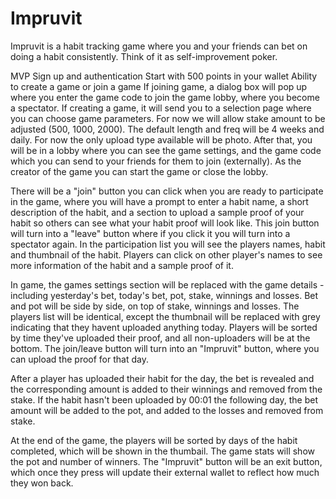 # Impruvit

Impruvit is a habit tracking game where you and your friends can bet on doing a habit consistently. Think of it as self-improvement poker.

MVP
Sign up and authentication
Start with 500 points in your wallet
Ability to create a game or join a game
If joining game, a dialog box will pop up where you enter the game code to join the game lobby, where you become a spectator.
If creating a game, it will send you to a selection page where you can choose game parameters. For now we will allow stake amount to be adjusted (500, 1000, 2000). The default length and freq will be 4 weeks and daily. For now the only upload type available will be photo. After that, you will be in a lobby where you can see the game settings, and the game code which you can send to your friends for them to join (externally). As the creator of the game you can start the game or close the lobby.

There will be a "join" button you can click when you are ready to participate in the game, where you will have a prompt to enter a habit name, a short description of the habit, and a section to upload a sample proof of your habit so others can see what your habit proof will look like. This join button will turn into a "leave" button where if you click it you will turn into a spectator again. In the participation list you will see the players names, habit and thumbnail of the habit. Players can click on other player's names to see more information of the habit and a sample proof of it.

In game, the games settings section will be replaced with the game details - including yesterday's bet, today's bet, pot, stake, winnings and losses. Bet and pot will be side by side, on top of stake, winnings and losses. The players list will be identical, except the thumbnail will be replaced with grey indicating that they havent uploaded anything today. Players will be sorted by time they've uploaded their proof, and all non-uploaders will be at the bottom. The join/leave button will turn into an "Impruvit" button, where you can upload the proof for that day.

After a player has uploaded their habit for the day, the bet is revealed and the corresponding amount is added to their winnings and removed from the stake. If the habit hasn't been uploaded by 00:01 the following day, the bet amount will be added to the pot, and added to the losses and removed from stake. 

At the end of the game, the players will be sorted by days of the habit completed, which will be shown in the thumbail. The game stats will show the pot and number of winners. The "Impruvit" button will be an exit button, which once they press will update their external wallet to reflect how much they won back. 
